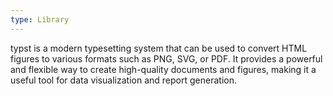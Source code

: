 ```yaml
---
type: Library
---
```


typst is a modern typesetting system that can be used to convert HTML figures to various formats such as PNG, SVG, or PDF. It provides a powerful and flexible way to create high-quality documents and figures, making it a useful tool for data visualization and report generation.